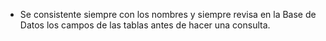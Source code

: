 - Se consistente siempre con los nombres y siempre revisa en la Base de Datos los campos de las tablas antes de hacer una consulta.